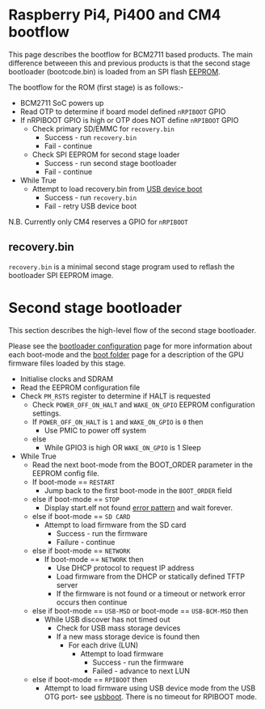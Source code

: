 # Raspberry Pi4, Pi400 and CM4 bootflow

This page describes the bootflow for BCM2711 based products. The main difference betweeen this and previous products is that the second stage bootloader (bootcode.bin) is loaded from an SPI flash [EEPROM](../booteeprom.md). 

The bootflow for the ROM (first stage) is as follows:-

* BCM2711 SoC powers up
* Read OTP to determine if board model defined `nRPIBOOT` GPIO
* If nRPIBOOT GPIO is high or OTP does NOT define `nRPIBOOT` GPIO 
   * Check primary SD/EMMC for `recovery.bin`
      * Success - run `recovery.bin`
      * Fail - continue
   * Check SPI EEPROM for second stage loader
      * Success - run second stage bootloader 
      * Fail - continue
* While True
   * Attempt to load recovery.bin from [USB device boot](../computemodule/cm-emmc-flashing.md)
      * Success - run `recovery.bin`
      * Fail - retry USB device boot

N.B. Currently only CM4 reserves a GPIO for `nRPIBOOT`

## recovery.bin
`recovery.bin` is a minimal second stage program used to reflash the bootloader SPI EEPROM image.

# Second stage bootloader 

This section describes the high-level flow of the second stage bootloader.

Please see the [bootloader configuration](../bcm2711_bootloader_config.md) page for more information about each boot-mode and the [boot folder](../../../configuration/boot_folder.md) page for a description of the GPU firmware files loaded by this stage.

* Initialise clocks and SDRAM
* Read the EEPROM configuration file
* Check `PM_RSTS` register to determine if HALT is requested
   * Check `POWER_OFF_ON_HALT` and `WAKE_ON_GPIO` EEPROM configuration settings.
   * If `POWER_OFF_ON_HALT` is `1` and `WAKE_ON_GPIO` is `0` then
      * Use PMIC to power off system
   * else
      * While GPIO3 is high OR `WAKE_ON_GPIO` is 1
         Sleep
* While True
   * Read the next boot-mode from the BOOT_ORDER parameter in the EEPROM config file.
   * If boot-mode == `RESTART`
      * Jump back to the first boot-mode in the `BOOT_ORDER` field
   * else if boot-mode == `STOP`
      * Display start.elf not found [error pattern](../../../configuration/led_blink_warnings.md) and wait forever.
   * else if boot-mode == `SD CARD`
      * Attempt to load firmware from the SD card
         * Success - run the firmware
         * Failure - continue
   * else if boot-mode == `NETWORK`
      * If boot-mode == `NETWORK` then 
         * Use DHCP protocol to request IP address
         * Load firmware from the DHCP or statically defined TFTP server
         * If the firmware is not found or a timeout or network error occurs then continue
   * else if boot-mode == `USB-MSD` or boot-mode == `USB-BCM-MSD` then
      * While USB discover has not timed out 
         * Check for USB mass storage devices
         * If a new mass storage device is found then
            * For each drive (LUN)
               * Attempt to load firmware
                  * Success - run the firmware
                  * Failed - advance to next LUN
   * else if boot-mode == `RPIBOOT` then
      * Attempt to load firmware using USB device mode from the USB OTG port- see [usbboot](https://github.com/raspberrypi/usbboot).
        There is no timeout for RPIBOOT mode.
         
